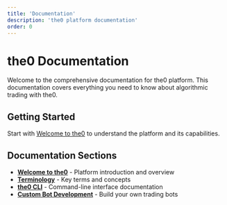 ```yaml
---
title: 'Documentation'
description: 'the0 platform documentation'
order: 0
---
```


# the0 Documentation

Welcome to the comprehensive documentation for the0 platform. This documentation covers everything you need to know about algorithmic trading with the0.

## Getting Started

Start with [Welcome to the0](./welcome-to-the0) to understand the platform and its capabilities.

## Documentation Sections

- **[Welcome to the0](./welcome-to-the0)** - Platform introduction and overview
- **[Terminology](./terminology)** - Key terms and concepts
- **[the0 CLI](./the0-cli)** - Command-line interface documentation
- **[Custom Bot Development](./custom-bot-development)** - Build your own trading bots

